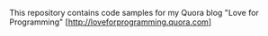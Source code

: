 This repository contains code samples for my Quora blog "Love for Programming" [http://loveforprogramming.quora.com]
